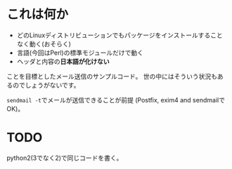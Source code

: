 # これは何か

- どのLinuxディストリビューションでもパッケージをインストールすることなく動く(おそらく)
- 言語(今回はPerl)の標準モジュールだけで動く
- ヘッダと内容の**日本語が化けない**

ことを目標としたメール送信のサンプルコード。
世の中にはそういう状況もあるのでしょうがないです。

`sendmail -t`でメールが送信できることが前提
(Postfix, exim4 and sendmailでOK)。


# TODO

python2(3でなく2)で同じコードを書く。
